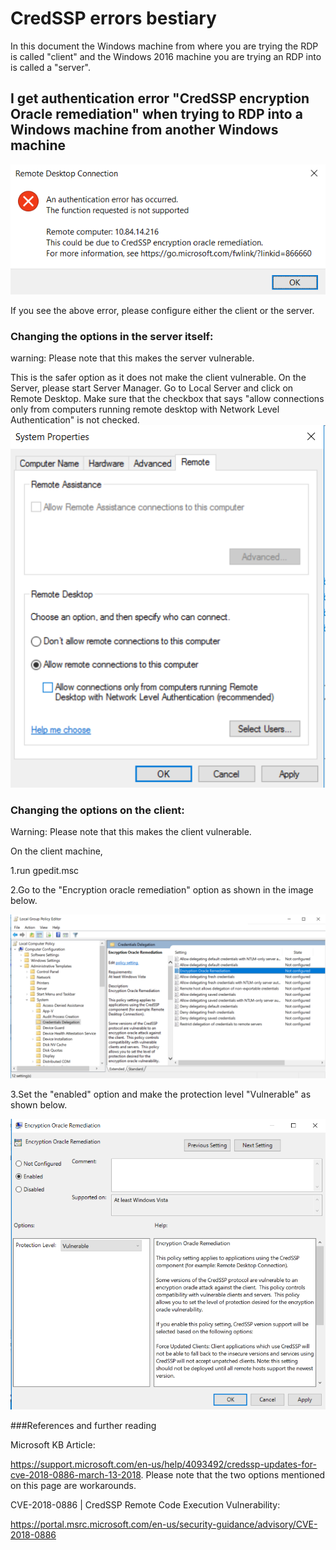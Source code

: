 # CredSSP errors bestiary

In this document the Windows machine from where you are trying the RDP is called "client" and the
Windows 2016 machine you are trying an RDP into is called a "server".

## I get authentication error "CredSSP encryption Oracle remediation" when trying to RDP into a Windows machine from another Windows machine

![CredSSP encryption Oracle remediation](CredSSPError.png)

If you see the above error, please configure either the client or the server.

### Changing the options in the server itself:

warning: Please note that this makes the server vulnerable.

This is the safer option as it does not make the client vulnerable.
On the Server, please start Server Manager. Go to Local Server and click on Remote Desktop.
Make sure that the checkbox that says "allow connections only from computers running remote desktop with Network Level Authentication" is not checked.
![System Properties](SystemProperties.png)

### Changing the options on the client:

Warning: Please note that this makes the client vulnerable.

On the client machine,

1.run gpedit.msc

2.Go to the "Encryption oracle remediation" option as shown in the image below.

![Local Group Policy Editor](LocalGroupPolicyEditor_EOR.png)

3.Set the "enabled" option and make the protection level "Vulnerable" as shown below.

![Encryption Oracle Remediation](EncryptionOracleRemediationDlg.png)

###References and further reading

Microsoft KB Article:

https://support.microsoft.com/en-us/help/4093492/credssp-updates-for-cve-2018-0886-march-13-2018.
Please note that the two options mentioned on this page are workarounds.

CVE-2018-0886 | CredSSP Remote Code Execution Vulnerability:

https://portal.msrc.microsoft.com/en-us/security-guidance/advisory/CVE-2018-0886